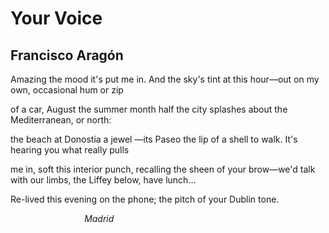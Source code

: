 # Your Voice
## Francisco Aragón
Amazing the mood it's put me in.
And the sky's tint at this hour—out
on my own, occasional hum or zip

of a car, August the summer month
half the city splashes about
the Mediterranean, or north:

the beach at Donostia a jewel
—its Paseo the lip of a shell to walk.
It's hearing you what really pulls

me in, soft this interior punch,
recalling the sheen of your brow—we'd talk
with our limbs, the Liffey below, have lunch...

Re-lived this evening on the phone;
the pitch of your Dublin tone.

                              _Madrid_